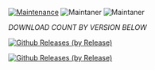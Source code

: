 [![Maintenance](https://img.shields.io/badge/Maintained%3F-yes-green.svg)](https://GitHub.com/Naereen/StrapDown.js/graphs/commit-activity)   ![Maintaner](https://img.shields.io/badge/maintainer-Introdructor-blue) ![Maintaner](https://img.shields.io/badge/maintainer-Madmax-blue)

*DOWNLOAD COUNT BY VERSION BELOW*

[![Github Releases (by Release)](https://img.shields.io/github/downloads/HyconOS-Releases/Redmi-Note8-8T/V1.5/total.svg)](https://GitHub.com/Hycon-Releases/Redmi-Note8-8T/releases)


[![Github Releases (by Release)](https://img.shields.io/github/downloads/HyconOS-Releases/Redmi-Note8-8T/V1.0/total.svg)](https://GitHub.com/Hycon-Releases/Redmi-Note8-8T/releases)
